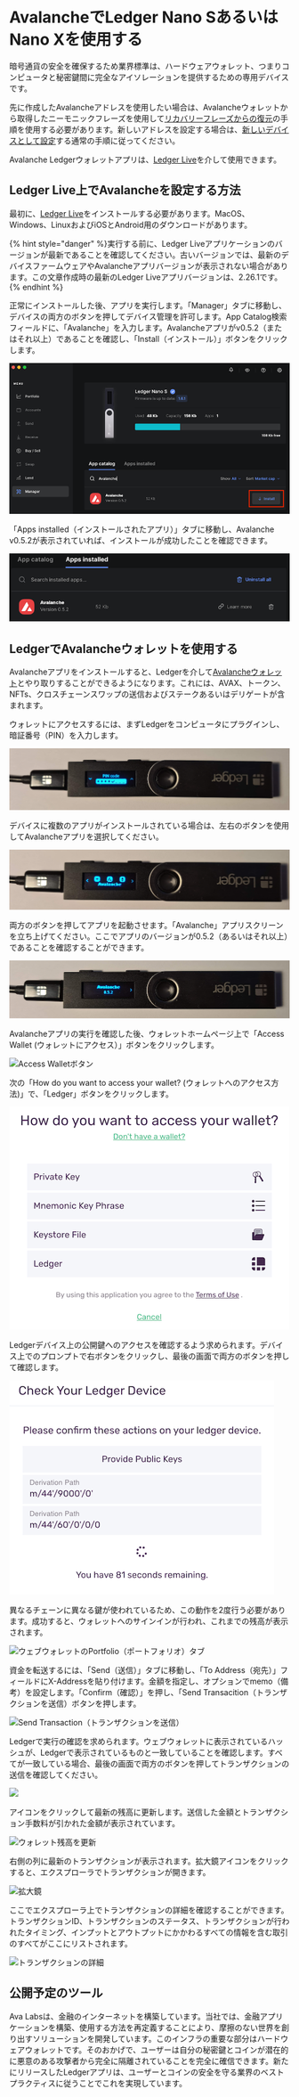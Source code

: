# AvalancheでLedger Nano SあるいはNano Xを使用する

暗号通貨の安全を確保するため業界標準は、ハードウェアウォレット、つまりコンピュータと秘密鍵間に完全なアイソレーションを提供するための専用デバイスです。

先に作成したAvalancheアドレスを使用したい場合は、Avalancheウォレットから取得したニーモニックフレーズを使用して[リカバリーフレーズからの復元](https://support.ledger.com/hc/en-us/articles/360005434914)の手順を使用する必要があります。新しいアドレスを設定する場合は、[新しいデバイスとして設定](https://support.ledger.com/hc/en-us/articles/360000613793-Set-up-as-new-device)する通常の手順に従ってください。

Avalanche Ledgerウォレットアプリは、[Ledger Live](https://www.ledger.com/ledger-live)を介して使用できます。

## Ledger Live上でAvalancheを設定する方法<a id="1c80"></a>

最初に、[Ledger Live](https://www.ledger.com/ledger-live)をインストールする必要があります。MacOS、Windows、LinuxおよびiOSとAndroid用のダウンロードがあります。

{% hint style="danger" %}実行する前に、Ledger Liveアプリケーションのバージョンが最新であることを確認してください。古いバージョンでは、最新のデバイスファームウェアやAvalancheアプリバージョンが表示されない場合があります。この文章作成時の最新のLedger Liveアプリバージョンは、2.26.1です。{% endhint %}

正常にインストールした後、アプリを実行します。「Manager」タブに移動し、デバイスの両方のボタンを押してデバイス管理を許可します。App Catalog検索フィールドに、「Avalanche」を入力します。Avalancheアプリがv0.5.2（またはそれ以上）であることを確認し、「Install（インストール）」ボタンをクリックします。

![Avalanche Ledgerアプリインストールボタン](../../../.gitbook/assets/ledger-06-live-install.png)

「Apps installed（インストールされたアプリ）」タブに移動し、Avalanche v0.5.2が表示されていれば、インストールが成功したことを確認できます。

![Avalanche Ledgerアプリインストールボタン](../../../.gitbook/assets/ledger-07-live-version.png)

## LedgerでAvalancheウォレットを使用する<a id="48a3"></a>

Avalancheアプリをインストールすると、Ledgerを介して[Avalancheウォレット](https://wallet.avax.network/)とやり取りすることができるようになります。これには、AVAX、トークン、NFTs、クロスチェーンスワップの送信およびステークあるいはデリゲートが含まれます。

ウォレットにアクセスするには、まずLedgerをコンピュータにプラグインし、暗証番号（PIN）を入力します。

![PIN（暗証番号）コード画面](../../../.gitbook/assets/ledger-03-pin.png)

デバイスに複数のアプリがインストールされている場合は、左右のボタンを使用してAvalancheアプリを選択してください。

![Avalancheアプリ](../../../.gitbook/assets/ledger-04-app-start.png)

両方のボタンを押してアプリを起動させます。「Avalanche」アプリスクリーンを立ち上げてください。ここでアプリのバージョンが0.5.2（あるいはそれ以上）であることを確認することができます。

![アプリのバージョン](../../../.gitbook/assets/ledger-05-app-version.png)

Avalancheアプリの実行を確認した後、ウォレットホームページ上で「Access Wallet \(ウォレットにアクセス）」ボタンをクリックします。

![Access Walletボタン](https://miro.medium.com/max/2364/1*SC1uM5xFybz3lfPiKwOHUw.png)

次の「How do you want to access your wallet? \(ウォレットへのアクセス方法\)」で、「Ledger」ボタンをクリックします。

![Ledgerにアクセスする](../../../.gitbook/assets/ledger-01-wallet-access.png)

Ledgerデバイス上の公開鍵へのアクセスを確認するよう求められます。デバイス上でのプロンプトで右ボタンをクリックし、最後の画面で両方のボタンを押して確認します。

![](../../../.gitbook/assets/ledger-02-confirm-access.png)

異なるチェーンに異なる鍵が使われているため、この動作を2度行う必要があります。成功すると、ウォレットへのサインインが行われ、これまでの残高が表示されます。

![ウェブウォレットのPortfolio（ポートフォリオ）タブ](../../../.gitbook/assets/web-wallet-portfolio-tab.png)

資金を転送するには、「Send（送信）」タブに移動し、「To Address（宛先）」フィールドにX-Addressを貼り付けます。金額を指定し、オプションでmemo（備考）を設定します。「Confirm（確認）」を押し、「Send Transacition（トランザクションを送信）ボタンを押します。

![Send Transaction（トランザクションを送信）](../../../.gitbook/assets/send-transaction.png)

Ledgerで実行の確認を求められます。ウェブウォレットに表示されているハッシュが、Ledgerで表示されているものと一致していることを確認します。すべてが一致している場合、最後の画面で両方のボタンを押してトランザクションの送信を確認してください。

![](https://miro.medium.com/max/2932/1*XI8fzBRpDr0PXcuVQPHLvQ.png)

アイコンをクリックして最新の残高に更新します。送信した金額とトランザクション手数料が引かれた金額が表示されています。

![ウォレット残高を更新](../../../.gitbook/assets/refresh-wallet-balance.png)

右側の列に最新のトランザクションが表示されます。拡大鏡アイコンをクリックすると、エクスプローラでトランザクションが開きます。

![拡大鏡](../../../.gitbook/assets/magnifying-glass.png)

ここでエクスプローラ上でトランザクションの詳細を確認することができます。トランザクションID、トランザクションのステータス、トランザクションが行われたタイミング、インプットとアウトプットにかかわるすべての情報を含む取引のすべてがここにリストされます。

![トランザクションの詳細](../../../.gitbook/assets/transaction-details.png)

## 公開予定のツール<a id="135b"></a>

Ava Labsは、金融のインターネットを構築しています。当社では、金融アプリケーションを構築、使用する方法を再定義することにより、摩擦のない世界を創り出すソリューションを開発しています。このインフラの重要な部分はハードウェアウォレットです。そのおかげで、ユーザーは自分の秘密鍵とコインが潜在的に悪意のある攻撃者から完全に隔離されていることを完全に確信できます。新たにリリースしたLedgerアプリは、ユーザーとコインの安全を守る業界のベストプラクティスに従うことでこれを実現しています。

